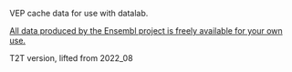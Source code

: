 VEP cache data for use with datalab.

[All data produced by the Ensembl project is freely available for your own use.](https://www.ensembl.org/info/data/index.html)

T2T version, lifted from  2022_08
